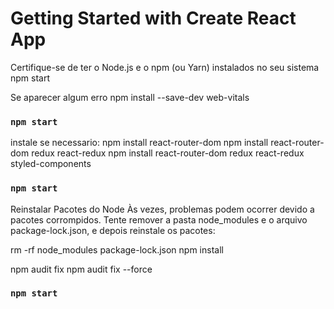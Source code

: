 # Getting Started with Create React App
Certifique-se de ter o Node.js e o npm (ou Yarn) instalados no seu sistema
npm start

Se aparecer algum erro
npm install --save-dev web-vitals

### `npm start`

instale se necessario:
npm install react-router-dom
npm install react-router-dom redux react-redux
npm install react-router-dom redux react-redux styled-components

### `npm start`

Reinstalar Pacotes do Node
Às vezes, problemas podem ocorrer devido a pacotes corrompidos. Tente remover a pasta node_modules e o arquivo package-lock.json, e depois reinstale os pacotes:

rm -rf node_modules package-lock.json
npm install

npm audit fix
npm audit fix --force

### `npm start`